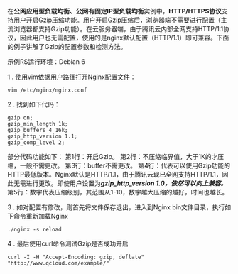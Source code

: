 在**公网应用型负载均衡、公网有固定IP型负载均衡**实例中，**HTTP/HTTPS协议**支持用户开启Gzip压缩功能。用户开启Gzip压缩后，浏览器端不需要进行配置（主流浏览器都支持Gzip功能）。在云服务器端，由于腾讯云内部全网支持HTTP/1.1协议，因此用户也无需配置，使用的是nginx默认配置（HTTP/1.1）即可兼容。下面的例子讲解了Gzip的配置参数和检测方法。

示例RS运行环境：Debian 6

1 . 使用vim依据用户路径打开Nginx配置文件：
```
vim /etc/nginx/nginx.conf
```
2 . 找到如下代码：
```
gzip on;
gzip_min_length 1k;
gzip_buffers 4 16k;
gzip_http_version 1.1;
gzip_comp_level 2;
```
部分代码功能如下：
第1行：开启Gzip。
第2行：不压缩临界值，大于1K的才压缩，一般不需更改。
第3行：buffer不需更改。
第4行：代表可以使用Gzip功能的HTTP最低版本。Nginx默认是HTTP/1.1，由于腾讯云现已全网支持HTTP/1.1，因此无需进行更改。即使用户设置为***gzip_http_version 1.0，依然可以向上兼容。***
第5行：数字代表压缩级别，其范围从1-10，数字越大压缩的越好，时间也越长。

3 . 如对配置有修改，则首先将文件保存退出，进入到Nginx bin文件目录，执行如下命令重新加载Nginx
```
./nginx -s reload
```
4 . 最后使用curl命令测试Gzip是否成功开启
```
curl -I -H "Accept-Encoding: gzip, deflate" "http://www.qcloud.com/example/"
```

